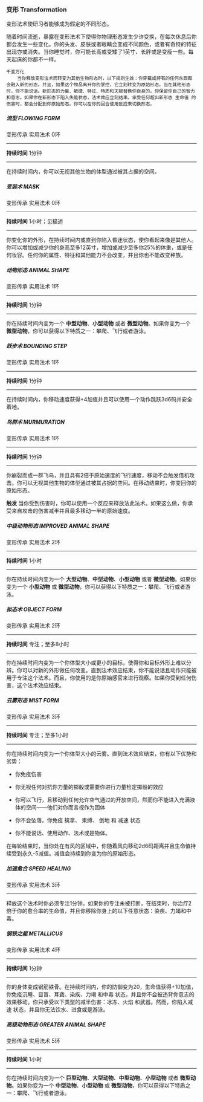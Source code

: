 ### 变形	Transformation

变形法术使研习者能够成为假定的不同形态。

随着时间流逝，暴露在变形法术下使得你物理形态发生少许变换，在每次休息后你都会发生一些变化。你的头发、皮肤或者眼睛会变成不同颜色，或者有奇特的特征出现亦或消失。当你睡觉时，你可能长高或变矮了1英寸、长胖或是变瘦一些。每天起床的你都不一样。

```
千变万化
    当你释放变形法术而转变为其他生物形态时，以下规则生效：你穿戴或持有的任何东西都会融入新的形态。并且，如果这个物品离开你的掌控，它立刻转变为原始形态。当在其他形态时，你不能说话。新形态的力量、敏捷、特征、特质和天赋替换你自身的。你保留你自己的智力和意志。如果你在新形态下陷入失能状态，法术效应立刻结束。承受任何超出新形态 生命值 的伤害时，都会分配到你原始形态。你可以在你的回合使用反应来切换形态。
```

##### 流型	**FLOWING FORM**

变形传承    实用法术    0环

------

**持续时间**    1分钟

------

在持续时间内，你可以无视其他生物的体型通过被其占据的空间。



##### 变装术	**MASK**

变形传承    实用法术    0环

------

**持续时间**    1小时；见描述

------

你变化你的外形，在持续时间内或直到你陷入昏迷状态，使你看起来像是其他人。你可以增加或减少你的身高至多12英寸，增加或减少至多你25%的体重，或是任何妆容。任何你的属性、特征和其他能力不会改变，并且你也不能改变种族。



##### 动物形态	**ANIMAL SHAPE**

变形传承    实用法术    1环

------

**持续时间**    1分钟

------

你在持续时间内变为一个 **中型动物**、**小型动物** 或者 **微型动物**。如果你变为一个 **微型动物**，你可以获得以下特质之一：攀爬、飞行或者游泳。



##### 跃步术	**BOUNDING STEP**

变形传承    实用法术    1环

------

**持续时间**    1分钟

------

在持续时间内，你移动速度获得+4加值并且可以使用一个动作跳跃3d6码并安全着地。



##### 鸟群术	**MURMURATION**

变形传承    实用法术    1环

------

**持续时间**    1分钟

------

你崩裂而成一群飞鸟，并且具有2倍于原始速度的飞行速度，移动不会触发借机攻击。你可以无视其他生物的体型通过被其占据的空间。在移动结束时，你变回你的原始形态。

**触发**    当你受到伤害时，你可以使用一个反应来释放法此法术。如果这么做，你承受来自攻击的伤害减半并且最多移动一半的原始速度。



##### 中级动物形态	**IMPROVED ANIMAL SHAPE**

 变形传承    实用法术    2环

------

**持续时间**    1小时

------

你在持续时间内变为一个 **大型动物**、**中型动物**、**小型动物** 或者 **微型动物**。如果你变为一个 **小型动物** 或 **微型动物**，你可以获得以下特质之一：攀爬、飞行或者游泳。



##### 拟态术	**OBJECT FORM**

变形传承    实用法术    2环

------

**持续时间**    专注；至多8小时

------

你在持续时间内变为一个你体型大小或更小的目标，使得你和目标外形上难以分辨。你可以对新的外形做任何改变。直到法术效应结束，你不能说话且动作只能被用于专注这个法术。而且，你使用的是你原始感官来进行观察。如果你受到任何伤害，这个法术效应结束。



##### 云雾形态	**MIST FORM**

变形传承    实用法术    3环

------

**持续时间**    专注；至多1小时

------

你在持续时间内变为一个你体型大小的云雾。直到法术效应结束，你有以下优势和劣势：

- 你免疫伤害

- 你无视任何对抗你力量的掷骰或需要你进行力量检定掷骰的效应

- 你可以飞行，且移动到任何允许空气通过的开放空间，然而你不能进入充满液体的空间——他们对你而言视作为固体

- 你不会坠落。你免疫 擒拿、 束缚、 倒地 和 减速 状态

- 你不能说话、使用动作、法术或是物体。

在每轮结束时，当你处在有风的区域中，你随着风向移动2d6码距离并且生命值持续受到永久-5减值。减值会持续到你变为你的原始形态。



##### 加速愈合	**SPEED HEALING**

变形传承    实用法术    3环

------

释放这个法术时你必须专注1分钟。如果你的专注未被打断，在结束时，你治疗2倍于你的愈合率的生命值，并且你移除你身上的以下任意状态：染疾、力竭和中毒。



##### 钢铁之躯	**METALLICUS**

变形传承    实用法术    4环

------

**持续时间**    1分钟

------

你的身体变成钢筋铁骨。在持续时间内，你的防御变为20，生命值获得+10加值，你免疫沉睡、目盲、耳聋、染疾、力竭 和中毒 状态，并且你不会被违背你意志的效果移动。你只承受以下类型的减半伤害：冰冻、火焰 和武器。然而，你陷入减速 状态，并且你无法饮水、进食或是游泳。



##### 高级动物形态	**GREATER ANIMAL SHAPE**

变形传承    实用法术    5环

------

**持续时间**    1小时

------

你在持续时间内变为一个 **巨型动物**、**大型动物**、**中型动物**、**小型动物** 或者 **微型动物**。如果你变为一个 **中型动物**、**小型动物** 或 **微型动物**，你可以获得以下特质之一：攀爬、飞行或者游泳。